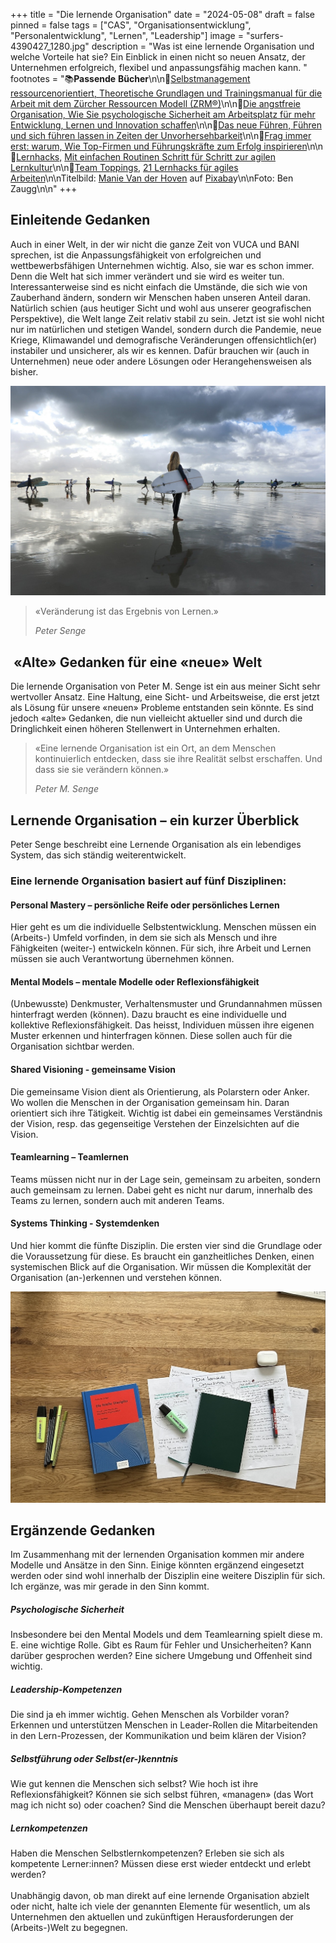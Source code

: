 +++
title = "Die lernende Organisation"
date = "2024-05-08"
draft = false
pinned = false
tags = ["CAS", "Organisationsentwicklung", "Personalentwicklung", "Lernen", "Leadership"]
image = "surfers-4390427_1280.jpg"
description = "Was ist eine lernende Organisation und welche Vorteile hat sie? Ein Einblick in einen nicht so neuen Ansatz, der Unternehmen erfolgreich, flexibel und anpassungsfähig machen kann. "
footnotes = "📚**Passende** **Bücher**\n\n📕[Selbstmanagement ressourcenorientiert, Theoretische Grundlagen und Trainingsmanual für die Arbeit mit dem Zürcher Ressourcen Modell (ZRM®)](https://www.exlibris.ch/de/buecher-buch/deutschsprachige-buecher/maja-storch/selbstmanagement-ressourcenorientiert/id/9783456862149/)\n\n📕[Die angstfreie Organisation, Wie Sie psychologische Sicherheit am Arbeitsplatz für mehr Entwicklung, Lernen und Innovation schaffen](https://www.exlibris.ch/de/buecher-buch/deutschsprachige-buecher/amy-c-edmondson/die-angstfreie-organisation/id/9783800660674/)\n\n📕[Das neue Führen, Führen und sich führen lassen in Zeiten der Unvorhersehbarkeit](https://www.exlibris.ch/de/buecher-buch/deutschsprachige-buecher/bodo-janssen/das-neue-fuehren/id/9783424202854/)\n\n📕[Frag immer erst: warum, Wie Top-Firmen und Führungskräfte zum Erfolg inspirieren](https://www.exlibris.ch/de/buecher-buch/deutschsprachige-buecher/simon-sinek/frag-immer-erst-warum/id/9783868815382/)\n\n📕[Lernhacks,](https://www.exlibris.ch/de/buecher-buch/deutschsprachige-buecher/thomas-tillmann/lernhacks/id/9783800664986/) [Mit einfachen Routinen Schritt für Schritt zur agilen Lernkultur](https://www.exlibris.ch/de/buecher-buch/deutschsprachige-buecher/thomas-tillmann/lernhacks/id/9783800664986/)\n\n📕[Team Toppings,](https://www.exlibris.ch/de/buecher-buch/deutschsprachige-buecher/franziska-schleuter/team-toppings/id/9783800671939/) [21 Lernhacks für agiles Arbeiten](https://www.exlibris.ch/de/buecher-buch/deutschsprachige-buecher/franziska-schleuter/team-toppings/id/9783800671939/)\n\nTitelbild: [Manie Van der Hoven](https://pixabay.com/de/users/justasurferdude-5308948/?utm_source=link-attribution&utm_medium=referral&utm_campaign=image&utm_content=4390427) auf [Pixaba](https://pixabay.com/de//?utm_source=link-attribution&utm_medium=referral&utm_campaign=image&utm_content=4390427)y\n\nFoto: Ben Zaugg\n\n[](https://www.exlibris.ch/de/buecher-buch/deutschsprachige-buecher/franziska-schleuter/team-toppings/id/9783800671939/)"
+++
## Einleitende Gedanken

Auch in einer Welt, in der wir nicht die ganze Zeit von VUCA und BANI sprechen, ist die Anpassungsfähigkeit von erfolgreichen und wettbewerbsfähigen Unternehmen wichtig. Also, sie war es schon immer. Denn die Welt hat sich immer verändert und sie wird es weiter tun. Interessanterweise sind es nicht einfach die Umstände, die sich wie von Zauberhand ändern, sondern wir Menschen haben unseren Anteil daran. Natürlich schien (aus heutiger Sicht und wohl aus unserer geografischen Perspektive), die Welt lange Zeit relativ stabil zu sein. Jetzt ist sie wohl nicht nur im natürlichen und stetigen Wandel, sondern durch die Pandemie, neue Kriege, Klimawandel und demografische Veränderungen offensichtlich(er) instabiler und unsicherer, als wir es kennen. Dafür brauchen wir (auch in Unternehmen) neue oder andere Lösungen oder Herangehensweisen als bisher. 

![](surfers-4390427_1280.jpg)

> «Veränderung ist das Ergebnis von Lernen.» 
>
> *Peter Senge*

##  «Alte» Gedanken für eine «neue» Welt

Die lernende Organisation von Peter M. Senge ist ein aus meiner Sicht sehr wertvoller Ansatz. Eine Haltung, eine Sicht- und Arbeitsweise, die erst jetzt als Lösung für unsere «neuen» Probleme entstanden sein könnte. Es sind jedoch «alte» Gedanken, die nun vielleicht aktueller sind und durch die Dringlichkeit einen höheren Stellenwert in Unternehmen erhalten. 

> «Eine lernende Organisation ist ein Ort, an dem Menschen kontinuierlich entdecken, dass sie ihre Realität selbst erschaffen. Und dass sie sie verändern können.»
>
> *Peter M. Senge*

## Lernende Organisation – ein kurzer Überblick

Peter Senge beschreibt eine Lernende Organisation als ein lebendiges System, das sich ständig weiterentwickelt. 

### Eine lernende Organisation basiert auf fünf Disziplinen: 

#### **Personal Mastery** – persönliche Reife oder persönliches Lernen 

Hier geht es um die individuelle Selbstentwicklung. Menschen müssen ein (Arbeits-) Umfeld vorfinden, in dem sie sich als Mensch und ihre Fähigkeiten (weiter-) entwickeln können. Für sich, ihre Arbeit und Lernen müssen sie auch Verantwortung übernehmen können. 

#### **Mental Models** – mentale Modelle oder Reflexionsfähigkeit

(Unbewusste) Denkmuster, Verhaltensmuster und Grundannahmen müssen hinterfragt werden (können). Dazu braucht es eine individuelle und kollektive Reflexionsfähigkeit. Das heisst, Individuen müssen ihre eigenen Muster erkennen und hinterfragen können. Diese sollen auch für die Organisation sichtbar werden. 

#### **Shared Visioning** - gemeinsame Vision 

Die gemeinsame Vision dient als Orientierung, als Polarstern oder Anker. Wo wollen die Menschen in der Organisation gemeinsam hin. Daran orientiert sich ihre Tätigkeit. Wichtig ist dabei ein gemeinsames Verständnis der Vision, resp. das gegenseitige Verstehen der Einzelsichten auf die Vision. 

#### **Teamlearning** – Teamlernen

Teams müssen nicht nur in der Lage sein, gemeinsam zu arbeiten, sondern auch gemeinsam zu lernen. Dabei geht es nicht nur darum, innerhalb des Teams zu lernen, sondern auch mit anderen Teams. 

#### **Systems Thinking** - Systemdenken

Und hier kommt die fünfte Disziplin. Die ersten vier sind die Grundlage oder die Voraussetzung für diese. Es braucht ein ganzheitliches Denken, einen systemischen Blick auf die Organisation. Wir müssen die Komplexität der Organisation (an-)erkennen und verstehen können. 

![](img_9390-2.jpg)

## Ergänzende Gedanken

Im Zusammenhang mit der lernenden Organisation kommen mir andere Modelle und Ansätze in den Sinn. Einige könnten ergänzend eingesetzt werden oder sind wohl innerhalb der Disziplin eine weitere Disziplin für sich. Ich ergänze, was mir gerade in den Sinn kommt. 

##### **Psychologische Sicherheit**

Insbesondere bei den Mental Models und dem Teamlearning spielt diese m. E. eine wichtige Rolle. Gibt es Raum für Fehler und Unsicherheiten? Kann darüber gesprochen werden? Eine sichere Umgebung und Offenheit sind wichtig. 

##### **Leadership-Kompetenzen**

Die sind ja eh immer wichtig. Gehen Menschen als Vorbilder voran? Erkennen und unterstützen Menschen in Leader-Rollen die Mitarbeitenden in den Lern-Prozessen, der Kommunikation und beim klären der Vision?

##### **Selbstführung oder Selbst(er-)kenntnis**

Wie gut kennen die Menschen sich selbst? Wie hoch ist ihre Reflexionsfähigkeit? Können sie sich selbst führen, «managen» (das Wort mag ich nicht so) oder coachen? Sind die Menschen überhaupt bereit dazu?

##### **Lernkompetenzen**

Haben die Menschen Selbstlernkompetenzen? Erleben sie sich als kompetente Lerner:innen? Müssen diese erst wieder entdeckt und erlebt werden? \
\
Unabhängig davon, ob man direkt auf eine lernende Organisation abzielt oder nicht, halte ich viele der genannten Elemente für wesentlich, um als Unternehmen den aktuellen und zukünftigen Herausforderungen der (Arbeits-)Welt zu begegnen.